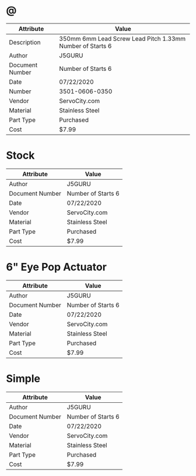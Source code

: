 # @
| Attribute | Value |
| ---  | ---     |
| Description | 350mm 6mm Lead Screw Lead Pitch 1.33mm Number of Starts 6 |
| Author | J5GURU |
| Document Number | Number of Starts 6 |
| Date | 07/22/2020 |
| Number | 3501-0606-0350 |
| Vendor | ServoCity.com |
| Material | Stainless Steel |
| Part Type | Purchased |
| Cost | $7.99 |
# Stock
| Attribute | Value |
| ---  | ---     |
| Author | J5GURU |
| Document Number | Number of Starts 6 |
| Date | 07/22/2020 |
| Vendor | ServoCity.com |
| Material | Stainless Steel |
| Part Type | Purchased |
| Cost | $7.99 |
# 6&quot; Eye Pop Actuator
| Attribute | Value |
| ---  | ---     |
| Author | J5GURU |
| Document Number | Number of Starts 6 |
| Date | 07/22/2020 |
| Vendor | ServoCity.com |
| Material | Stainless Steel |
| Part Type | Purchased |
| Cost | $7.99 |
# Simple
| Attribute | Value |
| ---  | ---     |
| Author | J5GURU |
| Document Number | Number of Starts 6 |
| Date | 07/22/2020 |
| Vendor | ServoCity.com |
| Material | Stainless Steel |
| Part Type | Purchased |
| Cost | $7.99 |
